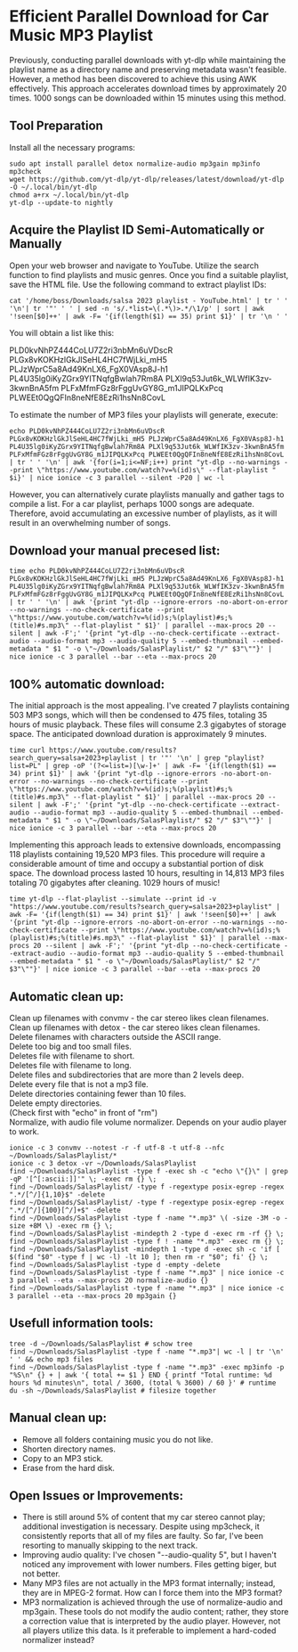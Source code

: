 # Efficient Parallel Download for Car Music MP3 Playlist

Previously, conducting parallel downloads with yt-dlp while maintaining the playlist name as a directory name and preserving metadata wasn't feasible. However, a method has been discovered to achieve this using AWK effectively. This approach accelerates download times by approximately 20 times. 1000 songs can be downloaded within 15 minutes using this method.

## Tool Preparation
Install all the necessary programs:
```shell
sudo apt install parallel detox normalize-audio mp3gain mp3info mp3check
wget https://github.com/yt-dlp/yt-dlp/releases/latest/download/yt-dlp -O ~/.local/bin/yt-dlp
chmod a+rx ~/.local/bin/yt-dlp 
yt-dlp --update-to nightly
```
## Acquire the Playlist ID Semi-Automatically or Manually
Open your web browser and navigate to YouTube.
Utilize the search function to find playlists and music genres.
Once you find a suitable playlist, save the HTML file.
Use the following command to extract playlist IDs:
```shell
cat '/home/boss/Downloads/salsa 2023 playlist - YouTube.html' | tr ' ' '\n'| tr '"' ' ' | sed -n 's/.*list=\(.*\)>.*/\1/p' | sort | awk '!seen[$0]++' | awk -F= '{if(length($1) == 35) print $1}' | tr '\n ' '
```
You will obtain a list like this:

PLD0kvNhPZ444CoLU7Z2ri3nbMn6uVDscR PLGx8vKOKHzlGkJlSeHL4HC7fWjLki_mH5 PLJzWprC5a8Ad49KnLX6_FgX0VAsp8J-h1 PL4U35lg0iKyZGrx9YITNqfgBwlah7Rm8A PLXl9q53Jut6k_WLWfIK3zv-3kwnBnA5fm PLFxMfmFGz8rFggUvGY8G_m1JIPQLKxPcq PLWEEt0QgQFIn8neNfE8EzRi1hsNn8CovL

To estimate the number of MP3 files your playlists will generate, execute:
```shell
echo PLD0kvNhPZ444CoLU7Z2ri3nbMn6uVDscR PLGx8vKOKHzlGkJlSeHL4HC7fWjLki_mH5 PLJzWprC5a8Ad49KnLX6_FgX0VAsp8J-h1 PL4U35lg0iKyZGrx9YITNqfgBwlah7Rm8A PLXl9q53Jut6k_WLWfIK3zv-3kwnBnA5fm PLFxMfmFGz8rFggUvGY8G_m1JIPQLKxPcq PLWEEt0QgQFIn8neNfE8EzRi1hsNn8CovL | tr ' ' '\n' | awk '{for(i=1;i<=NF;i++) print "yt-dlp --no-warnings --print \"https://www.youtube.com/watch?v=%(id)s\" --flat-playlist " $i}' | nice ionice -c 3 parallel --silent -P20 | wc -l
```
However, you can alternatively curate playlists manually and gather tags to compile a list. For a car playlist, perhaps 1000 songs are adequate. Therefore, avoid accumulating an excessive number of playlists, as it will result in an overwhelming number of songs.

## Download your manual precesed list:
```shell
time echo PLD0kvNhPZ444CoLU7Z2ri3nbMn6uVDscR PLGx8vKOKHzlGkJlSeHL4HC7fWjLki_mH5 PLJzWprC5a8Ad49KnLX6_FgX0VAsp8J-h1 PL4U35lg0iKyZGrx9YITNqfgBwlah7Rm8A PLXl9q53Jut6k_WLWfIK3zv-3kwnBnA5fm PLFxMfmFGz8rFggUvGY8G_m1JIPQLKxPcq PLWEEt0QgQFIn8neNfE8EzRi1hsNn8CovL | tr ' ' '\n' | awk '{print "yt-dlp --ignore-errors -no-abort-on-error --no-warnings --no-check-certificate --print \"https://www.youtube.com/watch?v=%(id)s;%(playlist)#s;%(title)#s.mp3\" --flat-playlist " $1}' | parallel --max-procs 20 --silent | awk -F';' '{print "yt-dlp --no-check-certificate --extract-audio --audio-format mp3 --audio-quality 5 --embed-thumbnail --embed-metadata " $1 " -o \"~/Downloads/SalasPlaylist/" $2 "/" $3"\""}' | nice ionice -c 3 parallel --bar --eta --max-procs 20
```
## 100% automatic download:

The initial approach is the most appealing. I've created 7 playlists containing 503 MP3 songs, which will then be condensed to 475 files, totaling 35 hours of music playback. These files will consume 2.3 gigabytes of storage space. The anticipated download duration is approximately 9 minutes.
```shell
time curl https://www.youtube.com/results?search_query=salsa+2023+playlist | tr '"' '\n' | grep "playlist?list=PL" | grep -oP '(?<=list=)[\w-]+' | awk -F= '{if(length($1) == 34) print $1}' | awk '{print "yt-dlp --ignore-errors -no-abort-on-error --no-warnings --no-check-certificate --print \"https://www.youtube.com/watch?v=%(id)s;%(playlist)#s;%(title)#s.mp3\" --flat-playlist " $1}' | parallel --max-procs 20 --silent | awk -F';' '{print "yt-dlp --no-check-certificate --extract-audio --audio-format mp3 --audio-quality 5 --embed-thumbnail --embed-metadata " $1 " -o \"~/Downloads/SalasPlaylist/" $2 "/" $3"\""}' | nice ionice -c 3 parallel --bar --eta --max-procs 20
```
Implementing this approach leads to extensive downloads, encompassing 118 playlists containing 19,520 MP3 files. This procedure will require a considerable amount of time and occupy a substantial portion of disk space. The download process lasted 10 hours, resulting in 14,813 MP3 files totaling 70 gigabytes after cleaning. 1029 hours of music!
```shell
time yt-dlp --flat-playlist --simulate --print id -v "https://www.youtube.com/results?search_query=salsa+2023+playlist" | awk -F= '{if(length($1) == 34) print $1}' | awk '!seen[$0]++' | awk '{print "yt-dlp --ignore-errors -no-abort-on-error --no-warnings --no-check-certificate --print \"https://www.youtube.com/watch?v=%(id)s;%(playlist)#s;%(title)#s.mp3\" --flat-playlist " $1}' | parallel --max-procs 20 --silent | awk -F';' '{print "yt-dlp --no-check-certificate --extract-audio --audio-format mp3 --audio-quality 5 --embed-thumbnail --embed-metadata " $1 " -o \"~/Downloads/SalasPlaylist/" $2 "/" $3"\""}' | nice ionice -c 3 parallel --bar --eta --max-procs 20
```
## Automatic clean up:
Clean up filenames with convmv - the car stereo likes clean filenames. <br>
Clean up filenames with detox - the car stereo likes clean filenames. <br>
Delete filenames with characters outside the ASCII range. <br>
Delete too big and too small files. <br>
Deletes file with filename to short. <br>
Deletes file with filename to long. <br>
Delete files and subdirectories that are more than 2 levels deep. <br>
Delete every file that is not a mp3 file. <br>
Delete directories containing fewer than 10 files. <br>
Delete empty directories.  <br>
(Check first with "echo" in front of "rm") <br>
Normalize, with audio file volume normalizer. Depends on your audio player to work. <br>
```shell
ionice -c 3 convmv --notest -r -f utf-8 -t utf-8 --nfc ~/Downloads/SalasPlaylist/*
ionice -c 3 detox -vr ~/Downloads/SalasPlaylist
find ~/Downloads/SalasPlaylist -type f -exec sh -c "echo \"{}\" | grep -qP '[^[:ascii:]]'" \; -exec rm {} \;
find ~/Downloads/SalasPlaylist/ -type f -regextype posix-egrep -regex ".*/[^/]{1,10}$" -delete
find ~/Downloads/SalasPlaylist/ -type f -regextype posix-egrep -regex ".*/[^/]{100}[^/]+$" -delete
find ~/Downloads/SalasPlaylist -type f -name "*.mp3" \( -size -3M -o -size +8M \) -exec rm {} \;
find ~/Downloads/SalasPlaylist -mindepth 2 -type d -exec rm -rf {} \;
find ~/Downloads/SalasPlaylist -type f ! -name "*.mp3" -exec rm {} \;
find ~/Downloads/SalasPlaylist -mindepth 1 -type d -exec sh -c 'if [ $(find "$0" -type f | wc -l) -lt 10 ]; then rm -r "$0"; fi' {} \;
find ~/Downloads/SalasPlaylist -type d -empty -delete
find ~/Downloads/SalasPlaylist -type f -name "*.mp3" | nice ionice -c 3 parallel --eta --max-procs 20 normalize-audio {}
find ~/Downloads/SalasPlaylist -type f -name "*.mp3" | nice ionice -c 3 parallel --eta --max-procs 20 mp3gain {}
```
## Usefull information tools:
```shell
tree -d ~/Downloads/SalasPlaylist # schow tree
find ~/Downloads/SalasPlaylist -type f -name "*.mp3"| wc -l | tr '\n' ' ' && echo mp3 files
find ~/Downloads/SalasPlaylist -type f -name "*.mp3" -exec mp3info -p "%S\n" {} + | awk '{ total += $1 } END { printf "Total runtime: %d hours %d minutes\n", total / 3600, (total % 3600) / 60 }' # runtime
du -sh ~/Downloads/SalasPlaylist # filesize together
```
## Manual clean up: 
- Remove all folders containing music you do not like.
- Shorten directory names.
- Copy to an MP3 stick.
- Erase from the hard disk.
 
## Open Issues or Improvements:
- There is still around 5% of content that my car stereo cannot play; additional investigation is necessary. Despite using mp3check, it consistently reports that all of my files are faulty. So far, I've been resorting to manually skipping to the next track.
- Improving audio quality: I've chosen "--audio-quality 5", but I haven't noticed any improvement with lower numbers. Files getting biger, but not better.
- Many MP3 files are not actually in the MP3 format internally; instead, they are in MPEG-2 format. How can I force them into the MP3 format?
- MP3 normalization is achieved through the use of normalize-audio and mp3gain. These tools do not modify the audio content; rather, they store a correction value that is interpreted by the audio player. However, not all players utilize this data. Is it preferable to implement a hard-coded normalizer instead?
